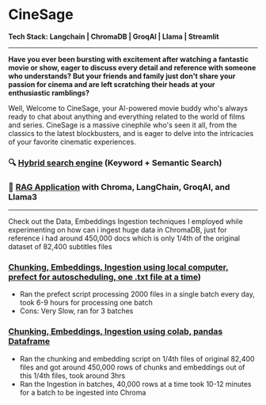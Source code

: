 # CineSage 

**Tech Stack: Langchain | ChromaDB | GroqAI | Llama | Streamlit**
****
**Have you ever been bursting with excitement after watching a fantastic movie or show, eager to discuss every detail and reference with someone who understands? But your friends and family just don't share your passion for cinema and are left scratching their heads at your enthusiastic ramblings?**

Well, Welcome to CineSage, your AI-powered movie buddy who's always ready to chat about anything and everything related to the world of films and series. CineSage is a massive cinephile who's seen it all, from the classics to the latest blockbusters, and is eager to delve into the intricacies of your favorite cinematic experiences.

### 🔍 [Hybrid search engine](https://github.com/ishaq88/GenAI/blob/main/CineSage%20-%20search%20engine%20%2B%20RAG%20application/hybrid_search.py) (Keyword + Semantic Search)

### 🧠 [RAG Application](https://github.com/ishaq88/GenAI/blob/main/CineSage%20-%20search%20engine%20%2B%20RAG%20application/RAG.py) with Chroma, LangChain, GroqAI, and Llama3

****
Check out the Data, Embeddings Ingestion techniques I employed while experimenting on how can i ingest huge data in ChromaDB,
just for reference i had around 450,000 docs which is only 1/4th of the original dataset of 82,400 subtitles files

### [Chunking, Embeddings, Ingestion using local computer, prefect for autoscheduling, one .txt file at a time](https://github.com/ishaq88/GenAI/tree/main/CineSage%20-%20search%20engine%20%2B%20RAG%20application/Data%20Ingestion(Prefect%20%2B%20text%20files)))
- Ran the prefect script processing 2000 files in a single batch every day, took 6-9 hours for processing one batch
- Cons: Very Slow, ran for 3 batches

### [Chunking, Embeddings, Ingestion using colab, pandas Dataframe](https://github.com/ishaq88/GenAI/tree/main/CineSage%20-%20search%20engine%20%2B%20RAG%20application/Data%20Ingestion(colab%20%2B%20pandas%20dataframe))
- Ran the chunking and embedding script on 1/4th files of original 82,400 files and got around 450,000 rows of chunks and embeddings out of this 1/4th files, took around 3hrs
- Ran the Ingestion in batches, 40,000 rows at a time took 10-12 minutes for a batch to be ingested into Chroma
